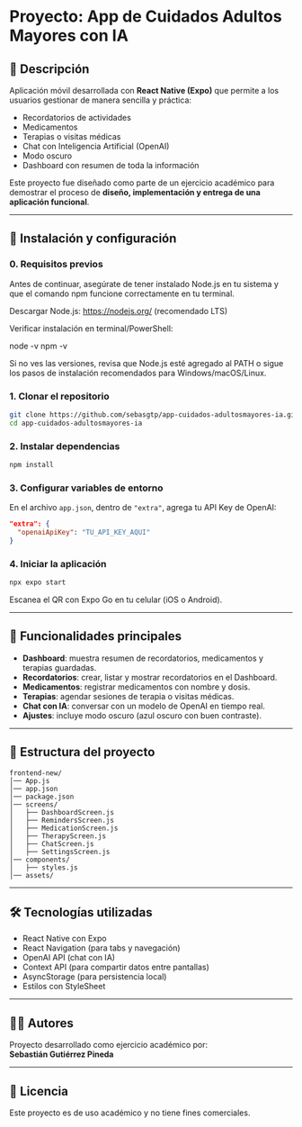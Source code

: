 # Proyecto: App de Cuidados Adultos Mayores con IA

## 📌 Descripción
Aplicación móvil desarrollada con **React Native (Expo)** que permite a los usuarios gestionar de manera sencilla y práctica:

- Recordatorios de actividades
- Medicamentos
- Terapias o visitas médicas
- Chat con Inteligencia Artificial (OpenAI)
- Modo oscuro
- Dashboard con resumen de toda la información

Este proyecto fue diseñado como parte de un ejercicio académico para demostrar el proceso de **diseño, implementación y entrega de una aplicación funcional**.

---

## 🚀 Instalación y configuración
### 0. Requisitos previos

Antes de continuar, asegúrate de tener instalado Node.js en tu sistema y que el comando npm funcione correctamente en tu terminal.

Descargar Node.js: https://nodejs.org/
 (recomendado LTS)

Verificar instalación en terminal/PowerShell:

node -v
npm -v


Si no ves las versiones, revisa que Node.js esté agregado al PATH o sigue los pasos de instalación recomendados para Windows/macOS/Linux.

### 1. Clonar el repositorio
```bash
git clone https://github.com/sebasgtp/app-cuidados-adultosmayores-ia.git
cd app-cuidados-adultosmayores-ia
```

### 2. Instalar dependencias
```bash
npm install
```

### 3. Configurar variables de entorno
En el archivo `app.json`, dentro de `"extra"`, agrega tu API Key de OpenAI:
```json
"extra": {
  "openaiApiKey": "TU_API_KEY_AQUI"
}
```

### 4. Iniciar la aplicación
```bash
npx expo start
```

Escanea el QR con Expo Go en tu celular (iOS o Android).

---

## 📱 Funcionalidades principales

- **Dashboard**: muestra resumen de recordatorios, medicamentos y terapias guardadas.
- **Recordatorios**: crear, listar y mostrar recordatorios en el Dashboard.
- **Medicamentos**: registrar medicamentos con nombre y dosis.
- **Terapias**: agendar sesiones de terapia o visitas médicas.
- **Chat con IA**: conversar con un modelo de OpenAI en tiempo real.
- **Ajustes**: incluye modo oscuro (azul oscuro con buen contraste).

---

## 📂 Estructura del proyecto

```
frontend-new/
│── App.js
│── app.json
│── package.json
│── screens/
│   ├── DashboardScreen.js
│   ├── RemindersScreen.js
│   ├── MedicationScreen.js
│   ├── TherapyScreen.js
│   ├── ChatScreen.js
│   ├── SettingsScreen.js
│── components/
│   ├── styles.js
│── assets/
```

---

## 🛠️ Tecnologías utilizadas
- React Native con Expo
- React Navigation (para tabs y navegación)
- OpenAI API (chat con IA)
- Context API (para compartir datos entre pantallas)
- AsyncStorage (para persistencia local)
- Estilos con StyleSheet

---

## 👨‍💻 Autores
Proyecto desarrollado como ejercicio académico por:  
**Sebastián Gutiérrez Pineda**

---

## 📖 Licencia
Este proyecto es de uso académico y no tiene fines comerciales.
